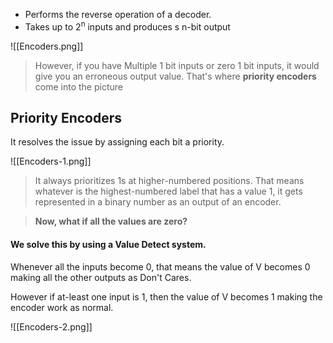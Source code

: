 - Performs the reverse operation of a decoder.
- Takes up to 2<sup>n</sup> inputs and produces s n-bit output

![[Encoders.png]]

> However, if you have Multiple 1 bit inputs or zero 1 bit inputs, it would give you an erroneous output value. That's where **priority encoders** come into the picture

## Priority Encoders
It resolves the issue by assigning each bit a priority.

![[Encoders-1.png]]

> It always prioritizes 1s at higher-numbered positions.
> That means whatever is the highest-numbered label that has a value 1, it gets represented in a binary number as an output of an encoder.

> **Now, what if all the values are zero?**

#### We solve this by using a Value Detect system.

Whenever all the inputs become 0, that means the value of V becomes 0 making all the other outputs as Don't Cares.

However if at-least one input is 1, then the value of V becomes 1 making the encoder work as normal.

![[Encoders-2.png]]

